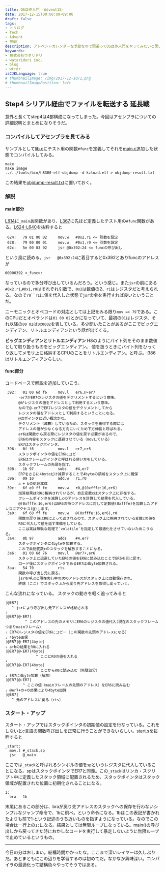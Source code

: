 ```yaml
---
title: OS自作入門 -Advent15-
date: 2017-12-15T00:00:00+09:00
draft: false
tags:
- トリログ
- Tech
- Advent
- 挑戦
description: アドベントカレンダーな季節なので頑張ってOS自作入門をやってみたいと思います。今回は4step目の延長戦です！ファイル転送についてやっていきます。
keywords:
- 株式会社ワタリドリ
- wataridori inc.
- blog
- wtrdr
isCJKLanguage: true
# thumbnailImage: /img/2017-12-10/1.png
# thumbnailImagePosition: left
---
```


## Step4 シリアル経由でファイルを転送する 延長戦

意外と長くてstep4は4部構成になってしまった。今回はアセンブラについての詳細説明とまとめになりそうだ。

### コンパイルしてアセンブラを見てみる

サンブルとして[lib.c](https://github.com/wtrdr/os-advent2017/blob/14ad6c8046c759b3f62d9fe287b90901bb73d671/04/bootload/lib.c)にテスト用の関数`#func`を定義してそれを[main.c](https://github.com/wtrdr/os-advent2017/blob/14ad6c8046c759b3f62d9fe287b90901bb73d671/04/bootload/main.c)追加した状態でコンパイルしてみる。

```
make
make image
../../tools/bin/h8300-elf-objdump -d kzload.elf > objdump-result.txt
```

この結果を[objdump-result.txt](https://github.com/wtrdr/os-advent2017/blob/master/04/bootload/objdump-result.txt)に置いておく。

### 解説

#### main部分

[L614](https://github.com/wtrdr/os-advent2017/blob/master/04/bootload/objdump-result.txt#L614)に`_main`あ関数があり、[L367](https://github.com/wtrdr/os-advent2017/blob/master/04/bootload/objdump-result.txt#L367)に先ほど定義したテスト用の`#func`関数がある。[L624-L640](https://github.com/wtrdr/os-advent2017/blob/master/04/bootload/objdump-result.txt#L638-L640)を抜粋すると

```
 624:	79 01 00 02 	mov.w	#0x2,r1 <= 引数を設定
 628:	79 00 00 01 	mov.w	#0x1,r0 <= 引数を設定
 62c:	5e 00 03 92 	jsr	@0x392:24 <= funcの呼び出し
```

という風に読める。`jsr	@0x392:24`に着目すると0x392とありfuncのアドレスが

```
00000392 <_func>:
```

なっているので多分呼び出しているんだろう。という感じ。また`jsr`の前にある`#0x2,r1`,`#0x1,r0`はそれぞれ引数で、`0x2`は数値の2、`r1`はレジスタだと考えられる。なので`r0``r1`に値を代入した状態で`jsr`命令を実行すれば良いということだ。

ニーモニックとオペコードの対応としては上記をみる限り`mov => 79`である。このCPUだとオペランドは`01 00 02`とかになっていて、最初の`01`はレジスタ、それ以降の`00 02`は`0x0002`を表している。多少聞いたことがあるがここでビッグエンディアン、リトルエンディアンという話が出てくる。

**ビッグエンディアンとリトルエンディアン**
H8のようにバイト列をそのまま数値として取り扱うものをビッグエンディアン。
値を扱うときにバイト列をひっくり返してメモリ上に格納するCPUのことをリトルエンディアン。と呼ぶ。i386はリトルエンディアンらしい。

#### func部分

コードベースで解説を追加していこう。

```
 392:	01 00 6d f6 	mov.l	er6,@-er7
      -er7がER7のレジスタの値をデクリメントするという意味。
      @がレジスタの値をアドレスとして利用するという意味。
      なので@-er7でER7レジスタの値をデクリメントしてから
      レジスタの値をアドレスとして利用するということになる。
      @はポインタに近い概念かな。
      デクリメント（減算）しているため、スタックを獲得する際には
      アドレスの値が少なくなる方向にいくため下方伸長と呼ばれる。
      er6は関数から戻る際にレジスタの値を戻す必要があるので、
      ER6の内容をスタックに退避させている（movしている）
      ER7はスタックポインタ。
 396:	0f f6       	mov.l	er7,er6
      スタックポインタの値をER6にコピー
      ER6はフレームポインタと呼ばれる使い方をしている。
      スタックフレームの先頭を指す。
 398:	1b 97       	subs	#4,er7
      ER7をさらに4byteだけ減算することで4byteの領域をスタック上に確保
 39a:	09 10       	add.w	r1,r0
      a + bの処理本体
 39c:	6f e0 ff fe 	mov.w	r0,@(0xfffe:16,er6)
      加算結果はR0に格納されているが、自走変数cはスタック上に存在する。
      フレームポインタを減算しcのアドレスを計算して結果を代入している。
      @(0xfffe:16,er6)はER6の持つアドレスに対して定数値(0xfffe)を加算したアドレスにアクセス(@)します。
 3a0:	6f 60 ff fe 	mov.w	@(0xfffe:16,er6),r0
      関数の戻り値はR0によって返されるので、スタック上に格納されている変数cの値を
      R0に代入して値を返す準備をしている。
      ここは実は無駄な処理で`volatile`を指定して最適化をさせていないためこうなる。
 3a4:	0b 97       	adds	#4,er7
      スタックポインタに4byteを加算する。
      これで自動変数cのスタックを解放することになる。
 3a6:	01 00 6d 76 	mov.l	@er7+,er6
      スタック上に退避していたER6の値をER6に読み込むことでER6を元に戻す。
      ロード後にスタックポインタであるER7は4byte加算される。
 3aa:	54 70       	rts	
      関数の呼び出し元に戻る。
      jsrを呼ぶと現在実行中の次のアドレスがスタック上に自動保存され、
      終端（ここ）でスタック上から戻り先アドレスを取得し戻っていく。
```

こんな流れになっている。 スタックの動きを軽く追ってみると

```
|@ER7|
   ^ jsrにより呼び出し元アドレスが格納される
↓
|@ER7|@-ER7|
         ^ このアドレスの先のメモリにER6のレジスタの値代入(現在のスタックフレームつまりmainフレーム）
↓ ER7のレジスタの値をER6にコピー（この関数の先頭のアドレスになる）
↓ 4byte確保
|@ER7|@-ER7|4byte|
↓ a+bの結果をR0に入れる
|@ER7|@-ER7|4byte|
              ^ ここにR0の値を入れる
↓
|@ER7|@-ER7|4byte|
              ^ ここからR0に読み込む（無駄部分）
↓ ER7に4byte加算（解放）
|@ER7|@-ER7|
        ^ ここの値（mainフレームの先頭のアドレス）をER6に読み込む
↓ @er7+の+の効果により4byte加算
|@ER7|
   ^ 元のアドレスに戻る（rts）
```


### スタート・アップ

スタート・アップではスタックポインタの初期値の設定を行なっている。これをしないとc言語の関数呼び出しを正常に行うことができないらしい。[start.s](https://github.com/wtrdr/os-advent2017/blob/master/04/bootload/startup.s)を抜粋すると

```
_start:
  mov.l #_stack,sp
  jsr   @_main
```

ここでは`_stack`と呼ばれるシンボルの値を`sp`というレジスタに代入していることになる。spはスタックポインタでER7と同義。この`_stack`はリンカ・スクリプト中に定義したスタック領域に配置されるため、スタックポインタはスタック領域が配置された位置に初期化されることになる。

```
1:
  bra   1b
```

末尾にあるこの部分は、braが戻り先アドレスのスタックへの保存を行わないシンプルなジャンプ命令で、1bに飛べ。という命令になる。1bはこの表記が書かれたよりも前で1:という記述のうち近いものを指すようになっている。なのでこの場合は一行上の`1:`になる。結果としては無限ループになっている。main()の呼び出しから戻ってきた時におかしなコードを実行して暴走しないように無限ループで止めているというもの。


---------------------------------

今日の分はおしまい。結構時間かかったな。ここまで深いレイヤーは久しぶりだ。あとまともにこの辺りを学習するのは初めてだ。なかなか興味深い。コンパイラの最適化って結構色々やってそうではある。
